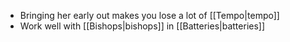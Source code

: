 - Bringing her early out makes you lose a lot of [[Tempo|tempo]]
- Work well with [[Bishops|bishops]] in [[Batteries|batteries]]